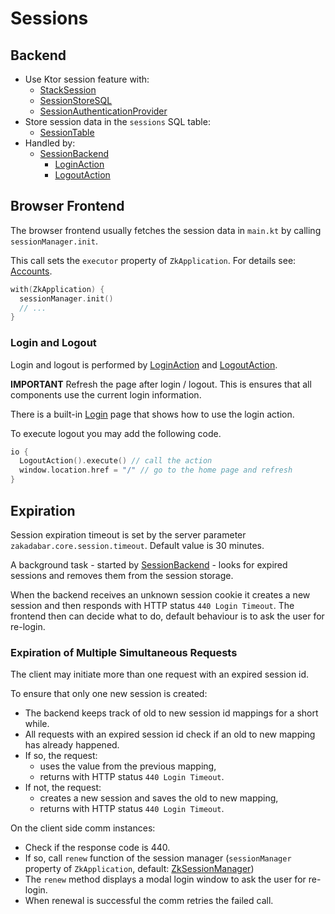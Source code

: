 # Sessions

## Backend

* Use Ktor session feature with:
    * [StackSession](/src/jvmMain/kotlin/zakadabar/stack/backend/data/builtin/session/StackSession.kt)
    * [SessionStoreSQL](/src/jvmMain/kotlin/zakadabar/stack/backend/data/builtin/session/SessionStorageSql.kt)
    * [SessionAuthenticationProvider](/src/jvmMain/kotlin/zakadabar/stack/backend/data/builtin/session/SessionAuthenticationProvider.kt)
* Store session data in the `sessions` SQL table:
    * [SessionTable](/src/jvmMain/kotlin/zakadabar/stack/backend/data/builtin/session/SessionTable.kt)
* Handled by:
    * [SessionBackend](/src/jvmMain/kotlin/zakadabar/stack/backend/data/builtin/session/SessionBackend.kt)
        * [LoginAction](/src/commonMain/kotlin/zakadabar/stack/data/builtin/account/LoginAction.kt)
        * [LogoutAction](/src/commonMain/kotlin/zakadabar/stack/data/builtin/account/LogoutAction.kt)

## Browser Frontend

The browser frontend usually fetches the session data in `main.kt` by calling `sessionManager.init`.

This call sets the `executor` property of `ZkApplication`. For details see: [Accounts](Accounts.md).

```kotlin
with(ZkApplication) {
  sessionManager.init()
  // ...
}
```

### Login and Logout

Login and logout is performed
by [LoginAction](/src/commonMain/kotlin/zakadabar/stack/data/builtin/account/LoginAction.kt)
and [LogoutAction](/src/commonMain/kotlin/zakadabar/stack/data/builtin/account/LogoutAction.kt).

**IMPORTANT** Refresh the page after login / logout. This is ensures that all components use the current login
information.

There is a built-in [Login](/src/jsMain/kotlin/zakadabar/stack/frontend/builtin/pages/account/login/Login.kt) page that
shows how to use the login action.

To execute logout you may add the following code.

```kotlin
io {
  LogoutAction().execute() // call the action
  window.location.href = "/" // go to the home page and refresh
}
```

## Expiration

Session expiration timeout is set by the server parameter `zakadabar.core.session.timeout`. Default value is 30 minutes.

A background task - started
by [SessionBackend](/src/jvmMain/kotlin/zakadabar/stack/backend/data/builtin/session/SessionBackend.kt) - looks for
expired sessions and removes them from the session storage.

When the backend receives an unknown session cookie it creates a new session and then responds with HTTP
status `440 Login Timeout`. The frontend then can decide what to do, default behaviour is to ask the user for re-login.

### Expiration of Multiple Simultaneous Requests

The client may initiate more than one request with an expired session id.

To ensure that only one new session is created:

* The backend keeps track of old to new session id mappings for a short while.
* All requests with an expired session id check if an old to new mapping has already happened.
* If so, the request:
  * uses the value from the previous mapping,
  * returns with HTTP status `440 Login Timeout`.
* If not, the request:
  * creates a new session and saves the old to new mapping,
  * returns with HTTP status `440 Login Timeout`.

On the client side comm instances:

* Check if the response code is 440.
* If so, call `renew` function of the session manager (`sessionManager` property of `ZkApplication`, default:
  [ZkSessionManager](/src/jsMain/kotlin/zakadabar/stack/frontend/application/ZkSessionManager.kt))
* The `renew` method displays a modal login window to ask the user for re-login.
* When renewal is successful the comm retries the failed call.







